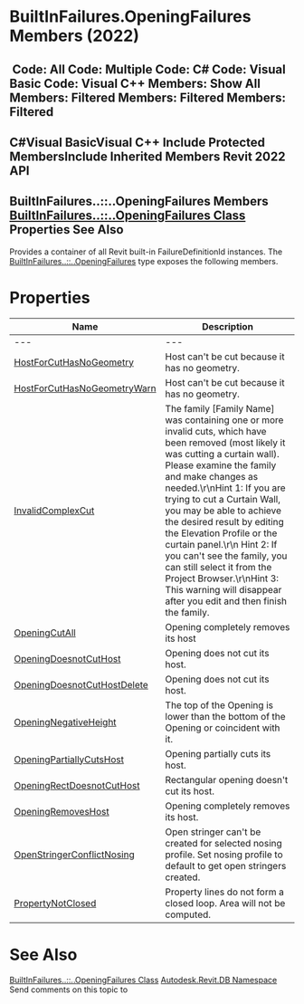 # BuiltInFailures.OpeningFailures Members (2022)

﻿
 Code: All Code: Multiple Code: C# Code: Visual Basic Code: Visual C++  Members: Show All Members: Filtered Members: Filtered Members: Filtered   
---  
C#Visual BasicVisual C++
Include Protected MembersInclude Inherited Members
Revit 2022 API  
---  
BuiltInFailures..::..OpeningFailures Members  
[BuiltInFailures..::..OpeningFailures Class](7857c588-1861-cfd1-1423-7b950a01aba1.md "BuiltInFailures.OpeningFailures Class") Properties See Also  
---  
Provides a container of all Revit built-in FailureDefinitionId instances.
The [BuiltInFailures..::..OpeningFailures](7857c588-1861-cfd1-1423-7b950a01aba1.md "BuiltInFailures.OpeningFailures Class") type exposes the following members.
# Properties
| Name | Description |
| --- | --- |
| --- | --- | --- |
| [HostForCutHasNoGeometry](66f5c45e-9b46-6bde-a95e-21291121ddba.md "HostForCutHasNoGeometry Property") | Host can't be cut because it has no geometry. |
| [HostForCutHasNoGeometryWarn](99f5a7b8-3237-18c8-65ef-e66e025666b4.md "HostForCutHasNoGeometryWarn Property") | Host can't be cut because it has no geometry. |
| [InvalidComplexCut](e7385af7-01dd-3506-8382-656fdb61d3a0.md "InvalidComplexCut Property") | The family [Family Name] was containing one or more invalid cuts, which have been removed (most likely it was cutting a curtain wall). Please examine the family and make changes as needed.\r\nHint 1: If you are trying to cut a Curtain Wall, you may be able to achieve the desired result by editing the Elevation Profile or the curtain panel.\r\n Hint 2: If you can't see the family, you can still select it from the Project Browser.\r\nHint 3: This warning will disappear after you edit and then finish the family. |
| [OpeningCutAll](f09e5328-4d64-58c2-9822-be9b8b3496df.md "OpeningCutAll Property") | Opening completely removes its host |
| [OpeningDoesnotCutHost](0add2435-9791-aec8-0c0d-4c3d3b82ada5.md "OpeningDoesnotCutHost Property") | Opening does not cut its host. |
| [OpeningDoesnotCutHostDelete](55ac7a78-6f8c-b9f1-955d-f8f3a071505c.md "OpeningDoesnotCutHostDelete Property") | Opening does not cut its host. |
| [OpeningNegativeHeight](88f2f8f0-d495-dab8-86ee-931682dc0ff8.md "OpeningNegativeHeight Property") | The top of the Opening is lower than the bottom of the Opening or coincident with it. |
| [OpeningPartiallyCutsHost](5b19788c-7d38-ce48-00a4-c4937e00854a.md "OpeningPartiallyCutsHost Property") | Opening partially cuts its host. |
| [OpeningRectDoesnotCutHost](58b6294e-242f-135b-e278-47ff5171f795.md "OpeningRectDoesnotCutHost Property") | Rectangular opening doesn't cut its host. |
| [OpeningRemovesHost](626e64a6-4a04-06e7-0532-d1306276ac7c.md "OpeningRemovesHost Property") | Opening completely removes its host. |
| [OpenStringerConflictNosing](a8a9a859-4a54-b761-b4e2-c83a09f4a541.md "OpenStringerConflictNosing Property") | Open stringer can't be created for selected nosing profile. Set nosing profile to default to get open stringers created. |
| [PropertyNotClosed](b5068d1e-a2fe-b4d2-f4c0-23ee16ee9f09.md "PropertyNotClosed Property") | Property lines do not form a closed loop. Area will not be computed. |

# See Also
[BuiltInFailures..::..OpeningFailures Class](7857c588-1861-cfd1-1423-7b950a01aba1.md "BuiltInFailures.OpeningFailures Class")
[Autodesk.Revit.DB Namespace](87546ba7-461b-c646-cbb1-2cb8f5bff8b2.md "Autodesk.Revit.DB Namespace")
Send comments on this topic to 